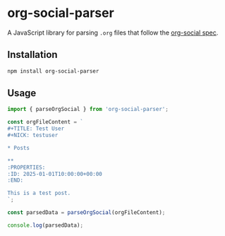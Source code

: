 # org-social-parser

A JavaScript library for parsing `.org` files that follow the [org-social spec](https://github.com/tanrax/org-social).

## Installation

```bash
npm install org-social-parser
```

## Usage

```javascript
import { parseOrgSocial } from 'org-social-parser';

const orgFileContent = `
#+TITLE: Test User
#+NICK: testuser

* Posts

**
:PROPERTIES:
:ID: 2025-01-01T10:00:00+00:00
:END:

This is a test post.
`;

const parsedData = parseOrgSocial(orgFileContent);

console.log(parsedData);
```
